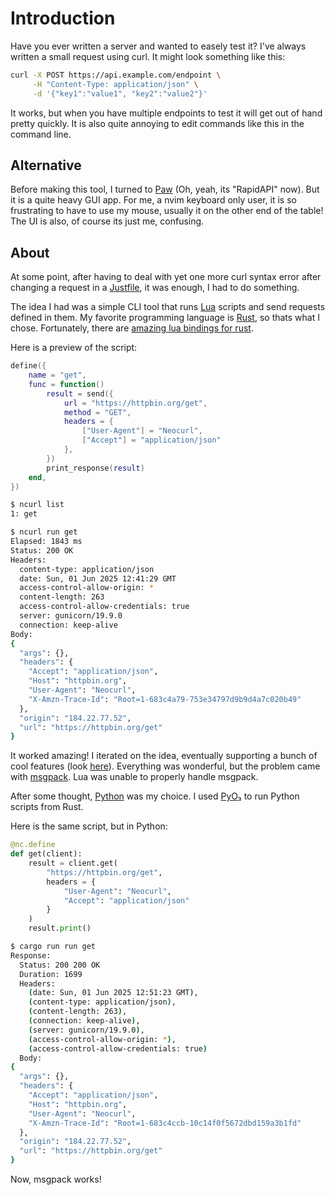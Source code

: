 # Introduction

Have you ever written a server and wanted to easely test it? I've always written a small request using curl. It might look something like this:

```bash
curl -X POST https://api.example.com/endpoint \
     -H "Content-Type: application/json" \
     -d '{"key1":"value1", "key2":"value2"}'
```

It works, but when you have multiple endpoints to test it will get out of hand pretty quickly.
It is also quite annoying to edit commands like this in the command line.

## Alternative

Before making this tool, I turned to [Paw](https://paw.cloud/) (Oh, yeah, its "RapidAPI" now).
But it is a quite heavy GUI app. For me, a nvim keyboard only user, it is so frustrating to have to use my mouse,
usually it on the other end of the table! The UI is also, of course its just me, confusing.

## About

At some point, after having to deal with yet one more curl syntax error after changing a request in a [Justfile](https://github.com/casey/just),
it was enough, I had to do something.

The idea I had was a simple CLI tool that runs [Lua](https://www.lua.org/) scripts and send requests defined in them.
My favorite programming language is [Rust](https://www.rust-lang.org/), so thats what I chose.
Fortunately, there are [amazing lua bindings for rust](https://github.com/mlua-rs/mlua).

Here is a preview of the script:

```lua
define({
    name = "get",
    func = function()
        result = send({
            url = "https://httpbin.org/get",
            method = "GET",
            headers = {
                ["User-Agent"] = "Neocurl",
                ["Accept"] = "application/json"
            },
        })
        print_response(result)
    end,
})
```

```bash
$ ncurl list
1: get

$ ncurl run get
Elapsed: 1843 ms
Status: 200 OK
Headers:
  content-type: application/json
  date: Sun, 01 Jun 2025 12:41:29 GMT
  access-control-allow-origin: *
  content-length: 263
  access-control-allow-credentials: true
  server: gunicorn/19.9.0
  connection: keep-alive
Body:
{
  "args": {},
  "headers": {
    "Accept": "application/json",
    "Host": "httpbin.org",
    "User-Agent": "Neocurl",
    "X-Amzn-Trace-Id": "Root=1-683c4a79-753e34797d9b9d4a7c020b49"
  },
  "origin": "184.22.77.52",
  "url": "https://httpbin.org/get"
}
```

It worked amazing! I iterated on the idea, eventually supporting a bunch of cool features
(look [here](https://github.com/LeviLovie/neocurl/blob/d268367d84363941a97e3eb95a1e92c2a086029d/README.md)).
Everything was wonderful, but the problem came with [msgpack](https://msgpack.org/index.html).
Lua was unable to properly handle msgpack.

After some thought, [Python](https://www.python.org/) was my choice.
I used [PyO₃](https://github.com/pyo3/pyo3) to run Python scripts from Rust.

Here is the same script, but in Python:

```python
@nc.define
def get(client):
    result = client.get(
        "https://httpbin.org/get",
        headers = {
            "User-Agent": "Neocurl",
            "Accept": "application/json"
        }
    )
    result.print()
```

```bash
$ cargo run run get
Response:
  Status: 200 200 OK
  Duration: 1699
  Headers:
    (date: Sun, 01 Jun 2025 12:51:23 GMT),
    (content-type: application/json),
    (content-length: 263),
    (connection: keep-alive),
    (server: gunicorn/19.9.0),
    (access-control-allow-origin: *),
    (access-control-allow-credentials: true)
  Body:
{
  "args": {},
  "headers": {
    "Accept": "application/json",
    "Host": "httpbin.org",
    "User-Agent": "Neocurl",
    "X-Amzn-Trace-Id": "Root=1-683c4ccb-10c14f0f5672dbd159a3b1fd"
  },
  "origin": "184.22.77.52",
  "url": "https://httpbin.org/get"
}
```

Now, msgpack works!
